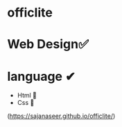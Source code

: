 # officlite
# Web Design✅

# language ✔
  * Html  📱
  * Css 📱


(https://sajanaseer.github.io/officlite/)
  
